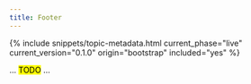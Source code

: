 ```yaml
---
title: Footer
---
```


{% include snippets/topic-metadata.html current_phase="live" current_version="0.1.0" origin="bootstrap" included="yes" %}

... <mark>TODO</mark> ...
